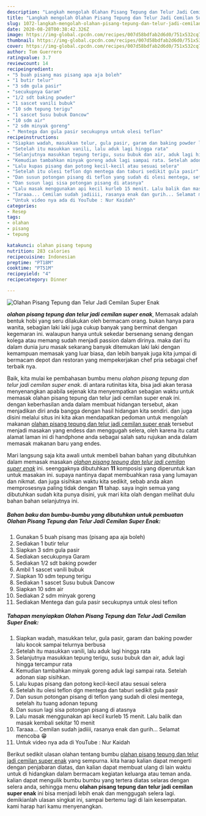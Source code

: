 ```yaml
---
description: "Langkah mengolah Olahan Pisang Tepung dan Telur Jadi Cemilan Super Enak yang Enak"
title: "Langkah mengolah Olahan Pisang Tepung dan Telur Jadi Cemilan Super Enak yang Enak"
slug: 1072-langkah-mengolah-olahan-pisang-tepung-dan-telur-jadi-cemilan-super-enak-yang-enak
date: 2020-08-28T00:38:42.326Z
image: https://img-global.cpcdn.com/recipes/007d58bdfab2d6d0/751x532cq70/olahan-pisang-tepung-dan-telur-jadi-cemilan-super-enak-foto-resep-utama.jpg
thumbnail: https://img-global.cpcdn.com/recipes/007d58bdfab2d6d0/751x532cq70/olahan-pisang-tepung-dan-telur-jadi-cemilan-super-enak-foto-resep-utama.jpg
cover: https://img-global.cpcdn.com/recipes/007d58bdfab2d6d0/751x532cq70/olahan-pisang-tepung-dan-telur-jadi-cemilan-super-enak-foto-resep-utama.jpg
author: Tom Guerrero
ratingvalue: 3.7
reviewcount: 14
recipeingredient:
- "5 buah pisang mas pisang apa aja boleh"
- "1 butir telur"
- "3 sdm gula pasir"
- "secukupnya Garam"
- "1/2 sdt baking powder"
- "1 sascet vanili bubuk"
- "10 sdm tepung terigu"
- "1 sascet Susu bubuk Dancow"
- "10 sdm air"
- "2 sdm minyak goreng"
- " Mentega dan gula pasir secukupnya untuk olesi teflon"
recipeinstructions:
- "Siapkan wadah, masukkan telur, gula pasir, garam dan baking powder lalu kocok sampai telurnya berbusa"
- "Setelah itu masukkan vanili, lalu aduk lagi hingga rata"
- "Selanjutnya masukkan tepung terigu, susu bubuk dan air, aduk lagi hingga tercampur rata"
- "Kemudian tambahkan minyak goreng aduk lagi sampai rata. Setelah adonan siap sisihkan."
- "Lalu kupas pisang dan potong kecil-kecil atau sesuai selera"
- "Setelah itu olesi teflon dgn mentega dan taburi sedikit gula pasir"
- "Dan susun potongan pisang di teflon yang sudah di olesi mentega, setelah itu tuang adonan tepung"
- "Dan susun lagi sisa potongan pisang di atasnya"
- "Lalu masak menggunakan api kecil kurleb 15 menit. Lalu balik dan masak kembali sekitar 10 menit"
- "Taraaa... Cemilan sudah jadiiii, rasanya enak dan gurih... Selamat mencoba 😁"
- "Untuk video nya ada di YouTube : Nur Kaidah"
categories:
- Resep
tags:
- olahan
- pisang
- tepung

katakunci: olahan pisang tepung 
nutrition: 283 calories
recipecuisine: Indonesian
preptime: "PT18M"
cooktime: "PT51M"
recipeyield: "4"
recipecategory: Dinner

---
```



![Olahan Pisang Tepung dan Telur Jadi Cemilan Super Enak](https://img-global.cpcdn.com/recipes/007d58bdfab2d6d0/751x532cq70/olahan-pisang-tepung-dan-telur-jadi-cemilan-super-enak-foto-resep-utama.jpg)

<b><i>olahan pisang tepung dan telur jadi cemilan super enak</i></b>, Memasak adalah bentuk hobi yang seru dilakukan oleh bermacam orang. bukan hanya para wanita, sebagian laki laki juga cukup banyak yang berminat dengan kegemaran ini. walaupun hanya untuk sekedar bersenang senang dengan kolega atau memang sudah menjadi passion dalam dirinya. maka dari itu dalam dunia juru masak sekarang banyak ditemukan laki laki dengan kemampuan memasak yang luar biasa, dan lebih banyak juga kita jumpai di bermacam depot dan restoran yang mempekerjakan chef pria sebagai chef terbaik nya.

Baik, kita mulai ke pembahasan bumbu menu <i>olahan pisang tepung dan telur jadi cemilan super enak</i>. di antara rutinitas kita, bisa jadi akan terasa menyenangkan apabila sejenak kita menyempatkan sebagian waktu untuk memasak olahan pisang tepung dan telur jadi cemilan super enak ini. dengan keberhasilan anda dalam membuat hidangan tersebut, akan menjadikan diri anda bangga dengan hasil hidangan kita sendiri. dan juga disini melalui situs ini kita akan mendapatkan pedoman untuk mengolah makanan <u>olahan pisang tepung dan telur jadi cemilan super enak</u> tersebut menjadi masakan yang endess dan menggugah selera, oleh karena itu catat alamat laman ini di handphone anda sebagai salah satu rujukan anda dalam memasak makanan baru yang endes.




Mari langsung saja kita awali untuk membeli bahan bahan yang dibutuhkan dalam memasak masakan <u><i>olahan pisang tepung dan telur jadi cemilan super enak</i></u> ini. seenggaknya dibutuhkan <b>11</b> komposisi yang diperuntuk kan untuk masakan ini. supaya nantinya dapat membuahkan rasa yang lumayan dan nikmat. dan juga sisihkan waktu kita sedikit, sebab anda akan memprosesnya paling tidak dengan <b>11</b> tahap. saya ingin semua yang dibutuhkan sudah kita punya disini, yuk mari kita olah dengan melihat dulu bahan bahan selanjutnya ini.

<!--inarticleads1-->

##### Bahan baku dan bumbu-bumbu yang dibutuhkan untuk pembuatan Olahan Pisang Tepung dan Telur Jadi Cemilan Super Enak:

1. Gunakan 5 buah pisang mas (pisang apa aja boleh)
1. Sediakan 1 butir telur
1. Siapkan 3 sdm gula pasir
1. Sediakan secukupnya Garam
1. Sediakan 1/2 sdt baking powder
1. Ambil 1 sascet vanili bubuk
1. Siapkan 10 sdm tepung terigu
1. Sediakan 1 sascet Susu bubuk Dancow
1. Siapkan 10 sdm air
1. Sediakan 2 sdm minyak goreng
1. Sediakan  Mentega dan gula pasir secukupnya untuk olesi teflon




<!--inarticleads2-->

##### Tahapan menyiapkan Olahan Pisang Tepung dan Telur Jadi Cemilan Super Enak:

1. Siapkan wadah, masukkan telur, gula pasir, garam dan baking powder lalu kocok sampai telurnya berbusa
1. Setelah itu masukkan vanili, lalu aduk lagi hingga rata
1. Selanjutnya masukkan tepung terigu, susu bubuk dan air, aduk lagi hingga tercampur rata
1. Kemudian tambahkan minyak goreng aduk lagi sampai rata. Setelah adonan siap sisihkan.
1. Lalu kupas pisang dan potong kecil-kecil atau sesuai selera
1. Setelah itu olesi teflon dgn mentega dan taburi sedikit gula pasir
1. Dan susun potongan pisang di teflon yang sudah di olesi mentega, setelah itu tuang adonan tepung
1. Dan susun lagi sisa potongan pisang di atasnya
1. Lalu masak menggunakan api kecil kurleb 15 menit. Lalu balik dan masak kembali sekitar 10 menit
1. Taraaa... Cemilan sudah jadiiii, rasanya enak dan gurih... Selamat mencoba 😁
1. Untuk video nya ada di YouTube : Nur Kaidah




Berikut sedikit ulasan olahan tentang bumbu <u>olahan pisang tepung dan telur jadi cemilan super enak</u> yang sempurna. kita harap kalian dapat mengerti dengan penjabaran diatas, dan kalian dapat membuat ulang di lain waktu untuk di hidangkan dalam bermacam kegiatan keluarga atau teman anda. kalian dapat mengulik bumbu bumbu yang tertera diatas selaras dengan selera anda, sehingga menu <b>olahan pisang tepung dan telur jadi cemilan super enak</b> ini bisa menjadi lebih enak dan menggugah selera lagi. demikianlah ulasan singkat ini, sampai bertemu lagi di lain kesempatan. kami harap hari kamu menyenangkan.
